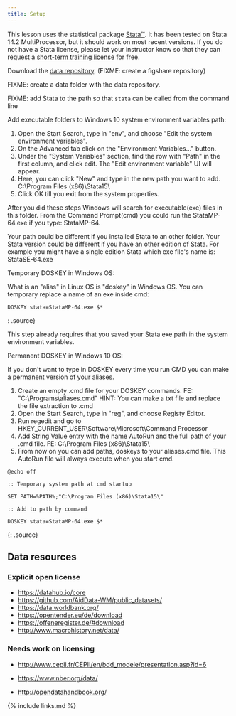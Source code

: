 ```yaml
---
title: Setup
---
```

This lesson uses the statistical package [Stata](https://www.stata.com/products/)[™](license.html). It has been tested on Stata 14.2 MultiProcessor, but it should work on most recent versions. If you do not have a Stata license, please let your instructor know so that they can request a [short-term training license](https://www.stata.com/customer-service/course-short-term-license/) for free.

Download the [data repository](https://github.com/korenmiklos/dc-economics-data). (FIXME: create a figshare repository)

FIXME: create a data folder with the data repository.

FIXME: add Stata to the path so that `stata` can be called from the command line

Add executable folders to Windows 10 system environment variables path: 

1. Open the Start Search, type in "env", and choose "Edit the system environment variables".
2. On the Advanced tab click on the "Environment Variables..." button.
3. Under the "System Variables" section, find the row with "Path" in the first column, and click edit. 
The "Edit environment variable" UI will appear. 
4. Here, you can click "New" and type in the new path you want to add. 
C:\Program Files (x86)\Stata15\
5. Click OK till you exit from the system properties.

After you did these steps Windows will search for executable(exe) files in this folder.
From the Command Prompt(cmd) you could run the StataMP-64.exe if you type: StataMP-64.  

Your path could be different if you installed Stata to an other folder.
Your Stata version could be different if you have an other edition of Stata. 
For example you might have a single edition Stata which exe file's name is: StataSE-64.exe

Temporary DOSKEY in Windows OS:

What is an "alias" in Linux OS is "doskey" in Windows OS.
You can temporary replace a name of an exe inside cmd:

```
DOSKEY stata=StataMP-64.exe $*
```
: .source}

This step already requires that you saved your Stata exe path in the system environment variables.

Permanent DOSKEY in Windows 10 OS:

If you don't want to type in DOSKEY every time you run CMD you can make a permanent version of your aliases.

1. Create an empty .cmd file for your DOSKEY commands. FE: "C:\Programs\aliases.cmd"
HINT: You can make a txt file and replace the file extraction to .cmd
2. Open the Start Search, type in "reg", and choose Registy Editor.
3. Run regedit and go to HKEY_CURRENT_USER\Software\Microsoft\Command Processor
4. Add String Value entry with the name AutoRun and the full path of your .cmd file. 
FE: C:\Program Files (x86)\Stata15\
5. From now on you can add paths, doskeys to your aliases.cmd file. 
This AutoRun file will always execute when you start cmd. 

```
@echo off

:: Temporary system path at cmd startup

SET PATH=%PATH%;"C:\Program Files (x86)\Stata15\"

:: Add to path by command

DOSKEY stata=StataMP-64.exe $*
```
{: .source}

## Data resources
### Explicit open license
- https://datahub.io/core
- https://github.com/AidData-WM/public_datasets/
- https://data.worldbank.org/
- https://opentender.eu/de/download
- https://offeneregister.de/#download
- http://www.macrohistory.net/data/

### Needs work on licensing
- http://www.cepii.fr/CEPII/en/bdd_modele/presentation.asp?id=6
- https://www.nber.org/data/

- http://opendatahandbook.org/

{% include links.md %}
